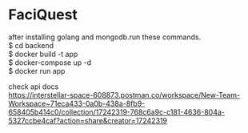 # FaciQuest
 after installing golang and mongodb.run these commands.<br>
$ cd backend <br>
$ docker build -t app <br>
$ docker-compose up -d <br>
$ docker run  app <br>

check api docs<br>
https://interstellar-space-608873.postman.co/workspace/New-Team-Workspace~71eca433-0a0b-438a-8fb9-658405b414c0/collection/17242319-768c6a9c-c181-4636-804a-5327ccbe4caf?action=share&creator=17242319
